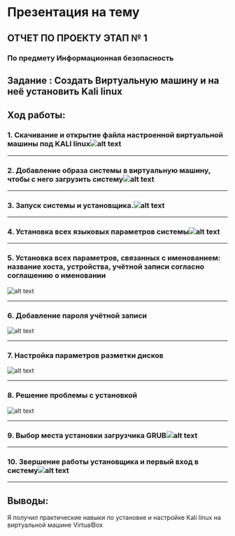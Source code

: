 # Презентация на тему
## ОТЧЕТ ПО ПРОЕКТУ ЭТАП № 1
### По предмету **Информационная безопасность**

## Задание : Создать Виртуальную машину и на неё установить Kali linux


## Ход работы:
### 1. Скачивание и открытие файла настроенной виртуальной машины под KALI linux![alt text](Картинки/1.png)
***
### 2. Добавление образа системы в виртуальную машину, чтобы с него загрузить систему![alt text](Картинки/2.png)

***
### 3. Запуск системы и установщика.![alt text](Картинки/3.png)
***
### 4. Установка всех языковых параметров системы![alt text](Картинки/4.png)
***
### 5.  Установка всех параметров, связанных с именованием: название хоста, устройства, учётной записи согласно соглашению о именовании
![alt text](Картинки/5.png)
***
### 6. Добавление пароля учётной записи
![alt text](Картинки/6.png)
***
### 7. Настройка параметров разметки дисков
![alt text](Картинки/7.png)
***
### 8. Решение проблемы с установкой
 ![alt text](Картинки/8.png)
***
### 9. Выбор места установки загрузчика GRUB![alt text](Картинки/9.png)
***
### 10. Звершение работы установщика и первый вход в систему![alt text](Картинки/10.png)
***


## Выводы:   
Я получил практические навыки по установке и настройке Kali linux на виртуальной машине VirtualBox